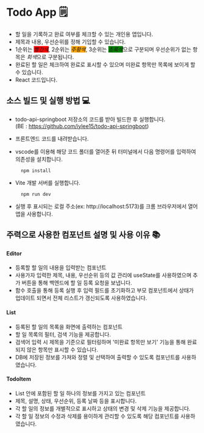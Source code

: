 # Todo App 🗒️
- 할 일을 기록하고 완료 여부를 체크할 수 있는 개인용 앱입니다.
- 제목과 내용, 우선순위를 정해 기입할 수 있습니다.
- 1순위는 <span style = "background-color: red">*빨간색*</span>, 2순위는 <span style = "background-color: orange">*주황색*</span>, 3순위는 <span style = "background-color: green">*초록색*</span>으로 구분되며 우선순위가 없는 항목은 *회색*으로 구분됩니다.
- 완료된 할 일은 체크하여 완료로 표시할 수 있으며 미완료 항목만 목록에 보이게 할 수 있습니다.
- React 코드입니다.

## 소스 빌드 및 실행 방법 💻
- todo-api-springboot 저장소의 코드를 받아 빌드한 후 실행합니다.  
(BE : https://github.com/iylee15/todo-api-springboot)
- 프론트엔드 코드를 내려받습니다.  
- vscode를 이용해 해당 코드 폴더를 열어준 뒤 터미널에서 다음 명령어를 입력하여 의존성을 설치합니다.
  
        npm install
- Vite 개발 서버를 실행합니다.

        npm run dev
- 실행 후 표시되는 로컬 주소(ex: http://localhost:5173)를 크롬 브라우저에서 열어 앱을 사용합니다.


## 주력으로 사용한 컴포넌트 설명 및 사용 이유 📚
#### Editor
  - 등록할 할 일의 내용을 입력받는 컴포넌트
  - 사용가자 입력한 제목, 내용, 우선순위 등의 값 관리에 useState를 사용하였으며 추가 버튼을 통해 백엔드에 할 일 등록 요청을 보냅니다.
  - 함수 호출을 통해 등록 실행 후 입력 필드를 초기화하고 부모 컴포넌트에서 상태가 업데이트 되면서 전체 리스트가 갱신되도록 사용하였습니다.

#### List
  - 등록된 할 일의 목록을 화면에 출력하는 컴포넌트
  - 할 일 목록의 필터, 검색 기능을 제공합니다.
  - 검색어 입력 시 제목을 기준으로 필터링하며 '미완료 항목만 보기' 기능을 통해 완료되지 않은 항목만 표시할 수 있습니다.
  - DB에 저장된 정보를 가져와 정렬 및 선택하여 출력할 수 있도록 컴포넌트를 사용하였습니다.

#### TodoItem
  - List 안에 포함된 할 일 하나의 정보를 가지고 있는 컴포넌트
  - 제목, 설명, 상태, 우선순위, 등록 날짜 등을 표시합니다.
  - 각 할 일의 정보를 개별적으로 표시하고 상태의 변경 및 삭제 기능을 제공합니다.
  - 각 할 일 정보의 수정과 삭제를 용이하게 관리할 수 있도록 해당 컴포넌트를 사용하였습니다.
